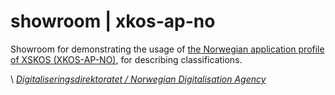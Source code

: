 # showroom | xkos-ap-no

Showroom for demonstrating the usage of [the Norwegian application profile of XSKOS (XKOS-AP-NO)](https://data.norge.no/specification/xkos-ap-no), for describing classifications.

\ [_Digitaliseringsdirektoratet / Norwegian Digitalisation Agency_](https://digdir.no)
